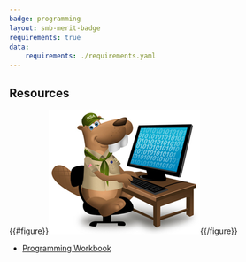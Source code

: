 ```yaml
---
badge: programming
layout: smb-merit-badge
requirements: true
data:
    requirements: ./requirements.yaml
---
```


## Resources

{{#figure}}<img src="programming-bucky.jpg" class="W(100%)" />{{/figure}}
* [Programming Workbook](programming-workbook.pdf)
